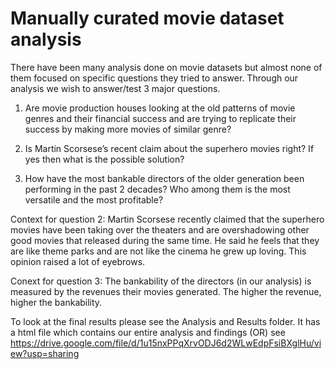 # Manually curated movie dataset analysis

There have been many analysis done on movie datasets but almost none of them focused on specific questions they tried to answer. Through our analysis we wish to answer/test 3 major questions.

1. Are movie production houses looking at the old patterns of movie genres and their financial success and are trying to replicate their success by making more movies of similar genre?

2. Is Martin Scorsese’s recent claim about the superhero movies right? If yes then what is the possible solution?

3. How have the most bankable directors of the older generation been performing in the past 2 decades? Who among them is the most versatile and the most profitable?

Context for question 2: Martin Scorsese recently claimed that the superhero movies have been taking over the theaters and are overshadowing other good movies that released during the same time. He said he feels that they are like theme parks and are not like the cinema he grew up loving. This opinion raised a lot of eyebrows.

Conext for question 3: The bankability of the directors (in our analysis) is measured by the revenues their movies generated. The higher the revenue, higher the bankability.

To look at the final results please see the Analysis and Results folder. It has a html file which contains our entire analysis and findings (OR) see https://drive.google.com/file/d/1u15nxPPqXrvODJ6d2WLwEdpFsiBXglHu/view?usp=sharing
